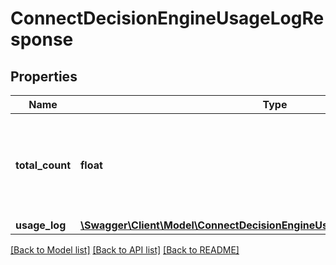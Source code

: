# ConnectDecisionEngineUsageLogResponse

## Properties
Name | Type | Description | Notes
------------ | ------------- | ------------- | -------------
**total_count** | **float** | The total number of previous decisions matching the defined filter criteria. | [optional] 
**usage_log** | [**\Swagger\Client\Model\ConnectDecisionEngineUsageLogResponseUsageLog[]**](ConnectDecisionEngineUsageLogResponseUsageLog.md) |  | [optional] 

[[Back to Model list]](../../README.md#documentation-for-models) [[Back to API list]](../../README.md#documentation-for-api-endpoints) [[Back to README]](../../README.md)

